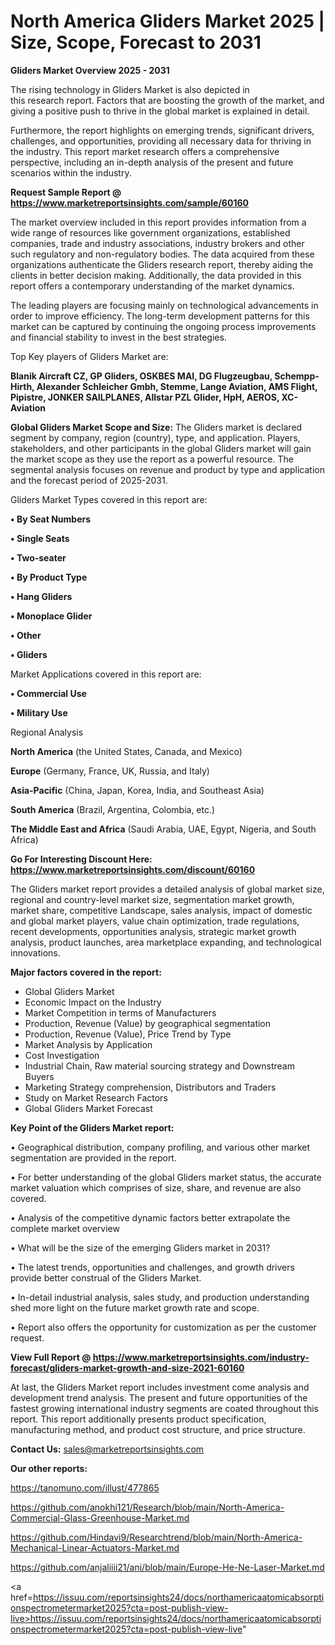 # North America Gliders Market 2025 | Size, Scope, Forecast to 2031

<Strong> Gliders Market Overview 2025 - 2031</strong>

The rising technology in Gliders Market is also depicted in this research report. Factors that are boosting the growth of the market, and giving a positive push to thrive in the global market is explained in detail.

Furthermore, the report highlights on emerging trends, significant drivers, challenges, and opportunities, providing all necessary data for thriving in the industry. This report market research offers a comprehensive perspective, including an in-depth analysis of the present and future scenarios within the industry.

<strong>Request Sample Report @ <a href=https://www.marketreportsinsights.com/sample/60160>https://www.marketreportsinsights.com/sample/60160</a></strong>

The market overview included in this report provides information from a wide range of resources like government organizations, established companies, trade and industry associations, industry brokers and other such regulatory and non-regulatory bodies. The data acquired from these organizations authenticate the Gliders research report, thereby aiding the clients in better decision making. Additionally, the data provided in this report offers a contemporary understanding of the market dynamics.

The leading players are focusing mainly on technological advancements in order to improve efficiency. The long-term development patterns for this market can be captured by continuing the ongoing process improvements and financial stability to invest in the best strategies.

Top Key players of Gliders Market are:

<strong>Blanik Aircraft CZ, GP Gliders, OSKBES MAI, DG Flugzeugbau, Schempp-Hirth, Alexander Schleicher Gmbh, Stemme, Lange Aviation, AMS Flight, Pipistre, JONKER SAILPLANES, Allstar PZL Glider, HpH, AEROS, XC-Aviation</strong>

<strong><b>Global Gliders Market Scope and Size:</b></strong>
The Gliders market is declared segment by company, region (country), type, and application. Players, stakeholders, and other participants in the global Gliders market will gain the market scope as they use the report as a powerful resource. The segmental analysis focuses on revenue and product by type and application and the forecast period of 2025-2031.

Gliders Market Types covered in this report are:

<strong>• By Seat Numbers

• Single Seats

• Two-seater 

• By Product Type

• Hang Gliders

• Monoplace Glider

• Other

• Gliders</strong>

Market Applications covered in this report are:

<strong>• Commercial Use

• Military Use</strong> 

Regional Analysis

<strong>North America</strong> (the United States, Canada, and Mexico)

<strong>Europe</strong> (Germany, France, UK, Russia, and Italy)

<strong>Asia-Pacific</strong> (China, Japan, Korea, India, and Southeast Asia)

<strong>South America</strong> (Brazil, Argentina, Colombia, etc.)

<strong>The Middle East and Africa</strong> (Saudi Arabia, UAE, Egypt, Nigeria, and South Africa)

<strong>Go For Interesting Discount Here: <a href=https://www.marketreportsinsights.com/discount/60160>https://www.marketreportsinsights.com/discount/60160</a></strong>

The Gliders market report provides a detailed analysis of global market size, regional and country-level market size, segmentation market growth, market share, competitive Landscape, sales analysis, impact of domestic and global market players, value chain optimization, trade regulations, recent developments, opportunities analysis, strategic market growth analysis, product launches, area marketplace expanding, and technological innovations.

<strong><b>Major factors covered in the report:</b></strong>
<ul>
  <li>Global Gliders Market </li>
  <li>Economic Impact on the Industry</li>
  <li>Market Competition in terms of Manufacturers</li>
  <li>Production, Revenue (Value) by geographical segmentation</li>
  <li>Production, Revenue (Value), Price Trend by Type</li>
  <li>Market Analysis by Application</li>
  <li>Cost Investigation</li>
  <li>Industrial Chain, Raw material sourcing strategy and Downstream Buyers</li>
  <li>Marketing Strategy comprehension, Distributors and Traders</li>
  <li>Study on Market Research Factors</li>
  <li>Global Gliders Market Forecast</li>
</ul>

<strong><b>Key Point of the Gliders Market report:</b></strong>

• Geographical distribution, company profiling, and various other market segmentation are provided in the report.

• For better understanding of the global Gliders market status, the accurate market valuation which comprises of size, share, and revenue are also covered.

• Analysis of the competitive dynamic factors better extrapolate the complete market overview

• What will be the size of the emerging Gliders market in 2031?

• The latest trends, opportunities and challenges, and growth drivers provide better construal of the Gliders Market.

• In-detail industrial analysis, sales study, and production understanding shed more light on the future market growth rate and scope.

• Report also offers the opportunity for customization as per the customer request.

<strong><b>View Full Report @ <a href=https://www.marketreportsinsights.com/industry-forecast/gliders-market-growth-and-size-2021-60160>https://www.marketreportsinsights.com/industry-forecast/gliders-market-growth-and-size-2021-60160</a></b></strong>


At last, the Gliders Market report includes investment come analysis and development trend analysis. The present and future opportunities of the fastest growing international industry segments are coated throughout this report. This report additionally presents product specification, manufacturing method, and product cost structure, and price structure.

<strong>Contact Us:</strong>
sales@marketreportsinsights.com

<strong>Our other reports:</strong>

<a href=https://tanomuno.com/illust/477865>https://tanomuno.com/illust/477865</a>

<a href=https://github.com/anokhi121/Research/blob/main/North-America-Commercial-Glass-Greenhouse-Market.md>https://github.com/anokhi121/Research/blob/main/North-America-Commercial-Glass-Greenhouse-Market.md</a>

<a href=https://github.com/Hindavi9/Researchtrend/blob/main/North-America-Mechanical-Linear-Actuators-Market.md>https://github.com/Hindavi9/Researchtrend/blob/main/North-America-Mechanical-Linear-Actuators-Market.md</a>

<a href=https://github.com/anjaliiii21/ani/blob/main/Europe-He-Ne-Laser-Market.md>https://github.com/anjaliiii21/ani/blob/main/Europe-He-Ne-Laser-Market.md</a>

<a href=https://issuu.com/reportsinsights24/docs/northamericaatomicabsorptionspectrometermarket2025?cta=post-publish-view-live>https://issuu.com/reportsinsights24/docs/northamericaatomicabsorptionspectrometermarket2025?cta=post-publish-view-live</a>"

